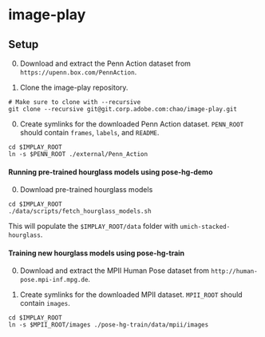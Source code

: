 # image-play

## Setup

0. Download and extract the Penn Action dataset from `https://upenn.box.com/PennAction`.

0. Clone the image-play repository.
  ```Shell
  # Make sure to clone with --recursive
  git clone --recursive git@git.corp.adobe.com:chao/image-play.git
  ```

0. Create symlinks for the downloaded Penn Action dataset. `PENN_ROOT` should contain `frames`, `labels`, and `README`.
  ```Shell
  cd $IMPLAY_ROOT
  ln -s $PENN_ROOT ./external/Penn_Action
  ```

#### Running pre-trained hourglass models using pose-hg-demo

0. Download pre-trained hourglass models
  ```Shell
  cd $IMPLAY_ROOT
  ./data/scripts/fetch_hourglass_models.sh
  ```

  This will populate the `$IMPLAY_ROOT/data` folder with `umich-stacked-hourglass`.

#### Training new hourglass models using pose-hg-train

0. Download and extract the MPII Human Pose dataset from `http://human-pose.mpi-inf.mpg.de`.

0. Create symlinks for the downloaded MPII dataset. `MPII_ROOT` should contain `images`.
  ```Shell
  cd $IMPLAY_ROOT
  ln -s $MPII_ROOT/images ./pose-hg-train/data/mpii/images
  ```

